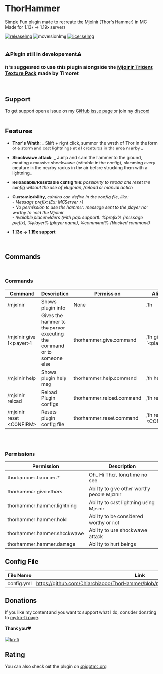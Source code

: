 [licenseImg]: https://img.shields.io/badge/License-MIT-important
[license]: https://github.com/Chiarchiaooo/ThorHammer/blob/master/LICENSE
[mcversionImg]: https://img.shields.io/badge/MC%20Version-1.19x-success
[mcversion]: https://tinyurl.com/5c56mn7r
[releaseImg]: https://img.shields.io/badge/Version-1.0-blue
[release]: https://github.com/Chiarchiaooo/ThorHammer/releases/latest

# ThorHammer
Simple Fun plugin made to recreate the Mjolnir (Thor's Hammer) in MC<br>
Made for 1.13x -> 1.19x servers
<br>

[![releaseImg]][release] ![mcversionImg] [![licenseImg]][license]
<br><br>

### ⚠️Plugin still in developement⚠️
### It's suggested to use this plugin alongside the <a href=https://www.planetminecraft.com/texture-pack/mjolnir-trident/> Mjolnir Trident Texture Pack</a> made by Timoret


<br>

## Support

To get support open a issue on my <a href=https://github.com/Chiarchiaooo/ThorHammer/issues> GitHub issue page </a> or join my <a href=https://dsc.gg/cliffycommunity>discord</a><br><br>

## Features

* **Thor's Wrath**: _ Shift + right click, summon the wrath of Thor in the form of a storm and cast lightnings at all creatures in the area nearby  _

* **Shockwawe attack**: _ Jump and slam the hammer to the ground, creating a massive shockwawe (editable in the config), slamming every creature in the nearby radius in the air before strucking them with a lightning_

* **Reloadable/Resettable config file**: _possibility to reload and reset the config without the use of plugman, /reload or manual action_

* **Customizability**, _admins can define in the config file, like:_<br>
 \- _Message prefix: (Ex: MCServer >)_<br>
 \- _No permission to use the hammer: message sent to the player not worthy to hold the Mjolnir_<br>
 \- _Avaiable placeholders (with papi support): %prefix% (message prefix), %player% (player name), %command% (blocked command)_<br>

* **1.13x -> 1.19x support**

<br>

## Commands
<br>

### Commands
| Command | Description | Permission | Aliases |
| --------------- | ---------------- | ---------------- | ---------------- |
| /mjolnir | Shows plugin info | None | /th |
| /mjolnir give [\<player\>] | Gives the hammer to the person executing the command or to someone else | thorhammer.give.command | /th give [\<player\>] |
| /mjolnir help | Shows plugin help msg | thorhammer.help.command | /th help |
| /mjolnir reload | Reload Plugin configs | thorhammer.reload.command | /th reload |
| /mjolnir reset \<CONFIRM\> | Resets plugin config file | thorhammer.reset.command | /th reset \<CONFIRM\> |

<br><br>
### Permissions

| Permission | Description |
| --------------- | ---------------- |
| thorhammer.hammer.* | Oh.. Hi Thor, long time no see!
| thorhammer.give.others | Ability to give other worthy people Mjolnir
| thorhammer.hammer.lightning | Ability to cast lightning using Mjolnir
| thorhammer.hammer.hold | Ability to be considered worthy or not
| thorhammer.hammer.shockwawe | Ability to use shockwawe attack
| thorhammer.hammer.damage | Ability to hurt beings


## Config File
| File Name  | Link |
| ---------- | ---- |
| config.yml | https://github.com/Chiarchiaooo/ThorHammer/blob/master/src/main/resources/config.yml |

## Donations

If you like my content and you want to support what I do, consider donating to <a href='https://ko-fi.com/U7U59S2LZ'>my ko-fi page</a>. <br>
#### Thank you❤️
[![ko-fi](https://ko-fi.com/img/githubbutton_sm.svg)](https://ko-fi.com/U7U59S2LZ)


## Rating

You can also check out the plugin on <a href=https://tinyurl.com/5c56mn7r>spigotmc.org</a><br><br> 
